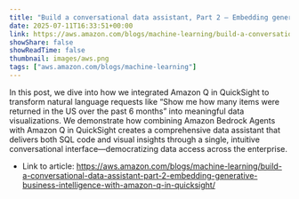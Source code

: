 ```yaml
---
title: "Build a conversational data assistant, Part 2 – Embedding generative business intelligence with Amazon Q in QuickSight"
date: 2025-07-11T16:33:51+00:00
link: https://aws.amazon.com/blogs/machine-learning/build-a-conversational-data-assistant-part-2-embedding-generative-business-intelligence-with-amazon-q-in-quicksight/
showShare: false
showReadTime: false
thumbnail: images/aws.png
tags: ["aws.amazon.com/blogs/machine-learning"]
---
```

In this post, we dive into how we integrated Amazon Q in QuickSight to transform natural language requests like “Show me how many items were returned in the US over the past 6 months” into meaningful data visualizations. We demonstrate how combining Amazon Bedrock Agents with Amazon Q in QuickSight creates a comprehensive data assistant that delivers both SQL code and visual insights through a single, intuitive conversational interface—democratizing data access across the enterprise.

- Link to article: https://aws.amazon.com/blogs/machine-learning/build-a-conversational-data-assistant-part-2-embedding-generative-business-intelligence-with-amazon-q-in-quicksight/